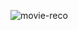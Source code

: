 ![movie-reco](https://github.com/rafipopz98/movie-reco/assets/107236681/a692fd9a-949d-4276-94e1-6880352a9fef)

